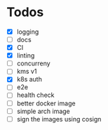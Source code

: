 # Todos
* [x] logging
* [ ] docs
* [x] CI
* [x] linting
* [ ] concurreny
* [ ] kms v1
* [x] k8s auth
* [ ] e2e
* [ ] health check
* [ ] better docker image
* [ ] simple arch image
* [ ] sign the images using cosign